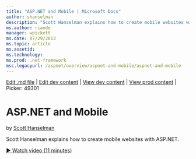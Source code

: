 ```yaml
---
title: "ASP.NET and Mobile | Microsoft Docs"
author: shanselman
description: "Scott Hanselman explains how to create mobile websites with ASP.NET."
ms.author: riande
manager: wpickett
ms.date: 07/29/2013
ms.topic: article
ms.assetid: 
ms.technology: 
ms.prod: .net-framework
msc.legacyurl: /aspnet/overview/aspnet-and-mobile/aspnet-and-mobile
---
```

[Edit .md file](C:\Projects\msc\dev\Msc.Www\Web.ASP\App_Data\github\aspnet\overview\aspnet-and-mobile\aspnet-and-mobile.md) | [Edit dev content](http://www.aspdev.net/umbraco#/content/content/edit/49307) | [View dev content](http://docs.aspdev.net/tutorials/aspnet/overview/aspnet-and-mobile/aspnet-and-mobile.html) | [View prod content](http://www.asp.net/aspnet/overview/aspnet-and-mobile/aspnet-and-mobile) | Picker: 49301

ASP.NET and Mobile
====================
by [Scott Hanselman](https://github.com/shanselman)

Scott Hanselman explains how to create mobile websites with ASP.NET.

[&#9654; Watch video (11 minutes)](https://channel9.msdn.com/Blogs/ASP-NET-Site-Videos/aspnet-and-mobile)